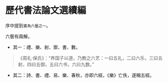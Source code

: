 # 歷代書法論文選續編

序中提到`書為六藝之一`。

六藝有兩解。

- 其一：禮、樂、射、禦、書、數。

> 《周礼·保氏》：“养国子以道，乃教之六艺：一曰五礼，二曰六乐，三曰五射，四曰五御，五曰六书，六曰九数。” 

- 其二：詩、書、禮、易、樂、春秋，亦即六經，《樂》亡佚，遂稱五經。


